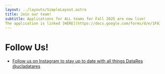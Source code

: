 ```yaml
---
layout: ../layouts/SimpleLayout.astro
title: Join our team!
subtitle: Applications for ALL teams for Fall 2025 are now live! 
The application is linked [HERE](https://docs.google.com/forms/d/e/1FAIpQLScNtq1lRsCYWVepaKJ7sSJSU6srM0p4IklC1PA3MCKWUFWs4A/viewform)!
---
```



# Follow Us!

* [Follow us on Instagram to stay up to date with all things DataRes @ucladatares](https://www.instagram.com/ucladatares/)

